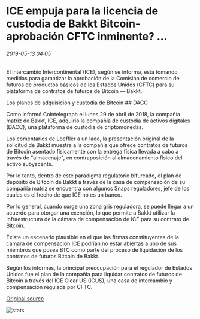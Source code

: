 # ICE empuja para la licencia de custodia de Bakkt Bitcoin-aprobación CFTC inminente? ...

###### 2019-05-13 04:05

El intercambio Intercontinental (ICE), según se informa, está tomando medidas para garantizar la aprobación de la Comisión de comercio de futuros de productos básicos de los Estados Unidos (CFTC) para su plataforma de contratos de futuros de Bitcoin — Bakkt.

Los planes de adquisición y custodia de Bitcoin ## DACC

Como informó Cointelegraph el lunes 29 de abril de 2018, la compañía matriz de Bakkt, ICE, adquirió la compañía de custodia de activos digitales (DACC), una plataforma de custodia de criptomonedas.

Los comentarios de Loeffler a un lado, la presentación original de la solicitud de Bakkt muestra a la compañía que ofrece contratos de futuros de Bitcoin asentado físicamente con la entrega física llevada a cabo a través de "almacenaje", en contraposición al almacenamiento físico del activo subyacente.

Por lo tanto, dentro de este paradigma regulatorio bifurcado, el plan de depósito de Bitcoin de Bakkt a través de la casa de compensación de su compañía matriz se encuentra con algunos Snaps reguladores, jefe de los cuales es el hecho de que ICE no es un banco.

Por lo general, cuando surge una zona gris reguladora, se puede llegar a un acuerdo para otorgar una exención, lo que permite a Bakkt utilizar la infraestructura de la cámara de compensación de ICE para su contrato de Bitcoin.

Existe un escenario plausible en el que las firmas constituyentes de la cámara de compensación ICE podrían no estar abiertas a uno de sus miembros que posea BTC como parte del proceso de liquidación de los contratos de futuros Bitcoin de Bakkt.

Según los informes, la principal preocupación para el regulador de Estados Unidos fue el plan de la compañía para liquidar contratos de futuros de Bitcoin a través del ICE Clear US (ICUS), una casa de intercambio y compensación regulada por CFTC.

[Original source](https://cointelegraph.com/news/ice-pushes-for-bakkt-bitcoin-custody-license-cftc-approval-imminent)

![stats](https://c.statcounter.com/11760860/0/a89fa40b/1/ "stats")